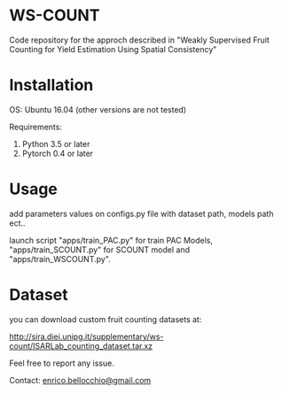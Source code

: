 # WS-COUNT
Code repository for the approch described in "Weakly Supervised Fruit Counting for Yield Estimation Using Spatial Consistency"

# Installation

OS: Ubuntu 16.04 (other versions are not tested)

Requirements:
1. Python 3.5 or later
2. Pytorch 0.4 or later

# Usage
add parameters values on configs.py file with dataset path, models path ect..

launch script "apps/train_PAC.py" for train PAC Models, "apps/train_SCOUNT.py" for SCOUNT model and "apps/train_WSCOUNT.py".

# Dataset

you can download custom fruit counting datasets at: 

http://sira.diei.unipg.it/supplementary/ws-count/ISARLab_counting_dataset.tar.xz

Feel free to report any issue.

Contact: enrico.bellocchio@gmail.com
